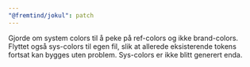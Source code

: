 ```yaml
---
"@fremtind/jokul": patch
---
```


Gjorde om system colors til å peke på ref-colors og ikke brand-colors. Flyttet også sys-colors til egen fil, slik at allerede eksisterende tokens fortsat kan bygges uten problem. Sys-colors er ikke blitt generert enda.
